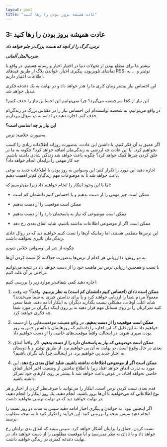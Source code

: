 ```yaml
---
layout: post
title: "عادت همیشه بروز بودن را رها کنید"
---
```

3: عادت همیشه بروز بودن را رها کنید
-----------------------------------

***ترس، گرگ را از آنچه که هست بزرگ‌تر جلو خواهد داد***

***ضرب‌المثل آلمانی***

بیشتر ما برای مطلع بودن از تحولات دنیا در اختیار اخبار و رسانه هستیم. در
واقع با تماشای تلویزیون، پیگیری اخبار، خواندن بلاگ از طریق فیدهای RSS،
توئیتر و ... به اطلاعات اعتیار داریم.

این احساس نیاز بیشتر زمان کاری ما را هدر خواهد داد و در نهایت به یک
دغدغه فکری تبدیل خواهد شد.

این نیاز از کجا سرچشمه می‌گیرد؟ چرا نمی‌توانیم این احساس نیاز را حذف
کنیم؟

در واقع می‌توانیم، به شخصه توانسته‌ام این احساس نیاز را در مقیاس بزرگ در
زندگی‌ام حذف کنم. اجازه دهید در ادامه به دو سؤال بپردازیم.

**این نیاز بر چه اساسی است؟**

به‌صورت خلاصه: ترس.

اگر عمیق به آن فکر کنیم، با داشتن این عادت، به‌صورت روزانه اطلاعات زیادی
را کسب نخواهیم کرد. آیا این عادت چه ارزشی به زندگی‌مان اضافه خواهد کرد؟
چگونه به ما در خلق کردن چیزها کمک خواهد کرد؟ چگونه باعث خواهد شد زندگی
شادی داشته باشیم. چه کار مهمی را برایمان انجام خواهد داد؟

اجازه دهید این مورد را تکرار کنم: این وسواس به روز بودن با اطلاعات جدید
به نوعی باعث خواهد شد تا به موضوعات مهم زندگیان کم‌تر اهمیت دهیم.

اما با این وجود اینکار را انجام خواهیم داد زیرا می‌ترسیم که:

-   ممکن است چیز مهمی را از دست بدهیم و یا احساس کنیم دانشمان کم است

-   ممکن است موقعیت را از دست بدهیم

-   ممکن است موضوعی که نیاز به پاسخمان دارد را از دست بدهیم

-   ممکن است اگر از موضوعی اطلاعات نداشته باشیم، شاید اتفاق بعدی رخ دهد

این ترس‌ها منطقی هستند، اما زمانیکه آن‌ها را تست کنیم خواهیم دید که در
روال عادی زندگی‌مان تاثیری نخواهند داشت.

چگونه از شر این وسواس خلاص شویم

به دو روش: ۱(ارزیابی هر کدام از ترس‌ها به‌صورت جداگانه 2) تست کردن
آن‌ها.

با تست و همچنین ارزیابی ترس نیز ماهیت خود را از دست خواهد داد در نتیجه
می‌توانیم براحتی بر آن غلبه کنیم.

اجازه دهید کمی شفاف‌تر موارد زیر را بررسی کنیم:

1.  **ممکن است نادان (احساس کنیم دانشمان کم است) به نظر برسیم.** واقعاً؟
    چه وقت معمولاً مردم شما را ارزیابی خواهند کرد و یا برای نداستن چیزی
    به شما می‌خندند؟ شاید اغلب اوقات، مشکلی نیست بگذارید دیگران به
    اینکار ادامه دهند، شما سعی کنید تمرکزتان را بر روی مسائل مهم قرار
    دهید نه بر روی اینکه دیگران در مورد شما چه فکری خواهند کرد.

2.  **ممکن است موقعیت را از دست بدهیم.** در واقع همیشه موقعیت‌هایی را از
    دست خواهیم داد به این دلیل که این اجازه را داده‌ایم که روزهایمان با
    داشتن حس به روز بودن سپری شوند. در اینحالت واقعاً موقعیت‌های خاصی را
    از دست خواهیم داد.

3.  **ممکن است موضوعی که نیاز به پاسخمان دارد را از دست بدهیم.** اگر
    واقعاً اتفاق بعدی در حال وقوع است، در نهایت به آن پی خواهیم برد. از
    طریق توئیتر و یا دوستان به اخبار جدید پی خواهیم برد. در اینحالت چرا
    باید نگران باشیم؟

4.  **ممکن است اگر از موضوعی اطلاعات نداشته باشیم، شاید اتفاق بعدی رخ
    دهد.** این مورد به ندرت اتفاق خواهد افتاد زیرا با اطلاع نداشتن از
    وضعیت اخیر اخبار اتفاق خاصی نخواهد افتاد، در عوض باعث خواهد شد تا
    بیشتر بر روی کارهای خود تمرکز داشته باشید.

قدم بعدی تست کردن ترس است، اینکار را می‌توانید با صرف‌نظر کردن از اخبار
و هر نوع اطلاعاتی که می‌خواهید با آن‌ها بروز باشید، انجام دهید. یک روز
اینکار را انجام دهید، در نهایت خواهید دید که در نهایت ترسی نخواهید داشت.

اگر اینچنین نبود، به خواندن و پیگری اخبار ادامه دهید سپس به مدت دو روز
تست را انجام دهید سپس نتیجه را بررسی کنید. این فرآیند را تکرار کنید تا
به نتیجه مطلوب برسید.

تست کردن، حقاق را برایتان آشکار خواهد کرد. سپس ببینید که اتفاق بدی
برایتان رخ خواهد داد و یا نادان به نظر می‌رسید و آیا موقعیت مطلوبی را از
دست خواهید داد. در نهایت دغدغه کمتری در زندگی خواهید داشت.
